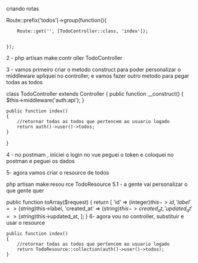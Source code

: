 criando rotas

  Route::prefix('todos')->group(function(){
        
        Route::get('', [TodoController::class, 'index']);

        
    });

2 - php artisan make:contr
oller TodoController

3 - vamos primeiro criar o metodo construct para poder personalizar o middleware apliquei no controller, e vamos fazer outro metodo para pegar todas as todos

class TodoController extends Controller
{
    public function __construct()
    {
        $this->middleware('auth:api');
    }

    public function index()
    {
        //retornar todas as todos que pertencem ao usuario logado
        return auth()->user()->todos;
    }
    
}

4 - no postmam , iniciei o login no vue peguei o token e coloquei no postman e peguei os dados

5- agora vamos criar o resource de todos

php artisan make:resou
rce TodoResource
5.1 - a gente vai personalizar o que gente quer

public function toArray($request)
    {
        return [
            'id' => (integer)$this->id,
            'label' => (string)$this->label,
            'created_at' => (string)$this->created_at,
            'updated_at' => (string)$this->updated_at,
        ];
    }
6- agora vou no controller, substituir e usar o resource

    public function index()
    {
        //retornar todas as todos que pertencem ao usuario logado
        return TodoResource::collection(auth()->user()->todos);
    }



